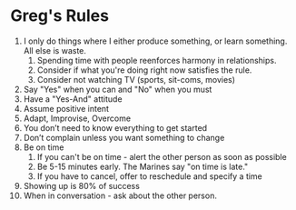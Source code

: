 # Greg's Rules
1.  I only do things where I either produce something, or learn something. All else is waste.
	1. Spending time with people reenforces harmony in relationships.
	2. Consider if what you're doing right now satisfies the rule.
	3. Consider not watching TV (sports, sit-coms, movies)
2.  Say "Yes" when you can and "No" when you must
3.  Have a "Yes-And" attitude
4.  Assume positive intent
5.  Adapt, Improvise, Overcome
6.  You don’t need to know everything to get started
7.  Don’t complain unless you want something to change
8. Be on time
	1. If you can't be on time - alert the other person as soon as possible
	2. Be 5-15 minutes early. The Marines say "on time is late."
	3. If you have to cancel, offer to reschedule and specify a time
9. Showing up is 80% of success
10. When in conversation - ask about the other person.
<!--stackedit_data:
eyJoaXN0b3J5IjpbLTE4MzI1MDE2NiwxNjIwODU0NTFdfQ==
-->
